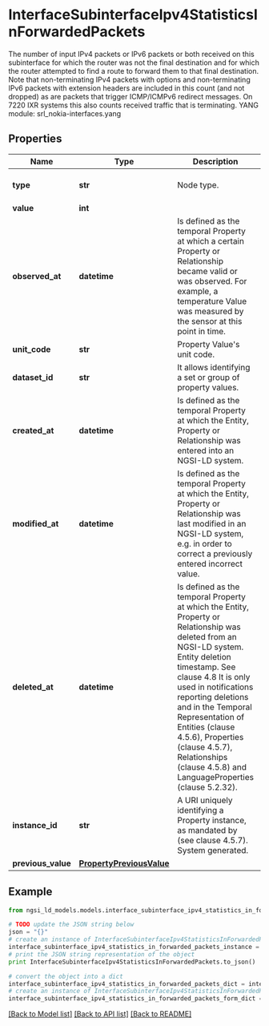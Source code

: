 # InterfaceSubinterfaceIpv4StatisticsInForwardedPackets

The number of input IPv4 packets or IPv6 packets or both received on this subinterface for which the router was not the final destination and for which the router attempted to find a route to forward them to that final destination.  Note that non-terminating IPv4 packets with options and non-terminating IPv6 packets with extension headers are included in this count (and not dropped) as are packets that trigger ICMP/ICMPv6 redirect messages.  On 7220 IXR systems this also counts received traffic that is terminating.  YANG module: srl_nokia-interfaces.yang 

## Properties

Name | Type | Description | Notes
------------ | ------------- | ------------- | -------------
**type** | **str** | Node type.  | [optional] [default to 'Property']
**value** | **int** |  | 
**observed_at** | **datetime** | Is defined as the temporal Property at which a certain Property or Relationship became valid or was observed. For example, a temperature Value was measured by the sensor at this point in time.  | [optional] 
**unit_code** | **str** | Property Value&#39;s unit code.  | [optional] 
**dataset_id** | **str** | It allows identifying a set or group of property values.  | [optional] 
**created_at** | **datetime** | Is defined as the temporal Property at which the Entity, Property or Relationship was entered into an NGSI-LD system.  | [optional] [readonly] 
**modified_at** | **datetime** | Is defined as the temporal Property at which the Entity, Property or Relationship was last modified in an NGSI-LD system, e.g. in order to correct a previously entered incorrect value.  | [optional] [readonly] 
**deleted_at** | **datetime** | Is defined as the temporal Property at which the Entity, Property or Relationship was deleted from an NGSI-LD system.  Entity deletion timestamp. See clause 4.8 It is only used in notifications reporting deletions and in the Temporal Representation of Entities (clause 4.5.6), Properties (clause 4.5.7), Relationships (clause 4.5.8) and LanguageProperties (clause 5.2.32).  | [optional] [readonly] 
**instance_id** | **str** | A URI uniquely identifying a Property instance, as mandated by (see clause 4.5.7). System generated.  | [optional] [readonly] 
**previous_value** | [**PropertyPreviousValue**](PropertyPreviousValue.md) |  | [optional] 

## Example

```python
from ngsi_ld_models.models.interface_subinterface_ipv4_statistics_in_forwarded_packets import InterfaceSubinterfaceIpv4StatisticsInForwardedPackets

# TODO update the JSON string below
json = "{}"
# create an instance of InterfaceSubinterfaceIpv4StatisticsInForwardedPackets from a JSON string
interface_subinterface_ipv4_statistics_in_forwarded_packets_instance = InterfaceSubinterfaceIpv4StatisticsInForwardedPackets.from_json(json)
# print the JSON string representation of the object
print InterfaceSubinterfaceIpv4StatisticsInForwardedPackets.to_json()

# convert the object into a dict
interface_subinterface_ipv4_statistics_in_forwarded_packets_dict = interface_subinterface_ipv4_statistics_in_forwarded_packets_instance.to_dict()
# create an instance of InterfaceSubinterfaceIpv4StatisticsInForwardedPackets from a dict
interface_subinterface_ipv4_statistics_in_forwarded_packets_form_dict = interface_subinterface_ipv4_statistics_in_forwarded_packets.from_dict(interface_subinterface_ipv4_statistics_in_forwarded_packets_dict)
```
[[Back to Model list]](../README.md#documentation-for-models) [[Back to API list]](../README.md#documentation-for-api-endpoints) [[Back to README]](../README.md)


